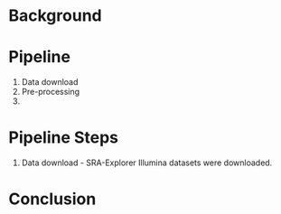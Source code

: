 # Background

# Pipeline

1. Data download
2. Pre-processing
3. 

# Pipeline Steps

1. Data download - SRA-Explorer
    Illumina datasets were downloaded.

# Conclusion
